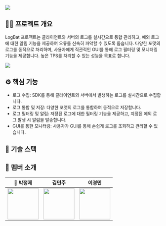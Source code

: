 
![](https://github.com/user-attachments/assets/251084f6-1705-45d9-858f-045e0d21eefe)

## ✍🏻 프로젝트 개요

LogBat 프로젝트는 클라이언트와 서버의 로그를 실시간으로 통합 관리하고, 예외 로그에 대한 알림 기능을 제공하여 오류를 신속히 파악할 수 있도록 돕습니다. 다양한 포맷의 로그를 동적으로 처리하며, 사용자에게 직관적인 GUI를 통해 로그 필터링 및 모니터링 기능을 제공합니다. 높은 TPS를 처리할 수 있는 성능을 목표로 합니다.

![](https://github.com/user-attachments/assets/ad19e3e5-a6d5-4466-ac86-fec125e1f54b)

## ⚙️ 핵심 기능

- 로그 수집: SDK를 통해 클라이언트와 서버에서 발생하는 로그를 실시간으로 수집합니다.
- 로그 통합 및 저장: 다양한 포맷의 로그를 통합하여 동적으로 저장합니다.
- 로그 필터링 및 알림: 저장된 로그에 대한 필터링 기능을 제공하고, 지정된 예외 로그 발생 시 알림을 발송합니다.
- GUI를 통한 모니터링: 사용자가 GUI를 통해 손쉽게 로그를 조회하고 관리할 수 있습니다. 

## 🤿 기술 스택


## 👤 멤버 소개

<div align="center">
  
  | <center>👑 박정제</center> | <center>김민주</center> | <center>이경민</center> |
  | :---: | :---: | :---: |
  | <div align="center"><a href="https://github.com/LuizyHub"><img width="100px" src="https://github.com/LuizyHub.png" /></a></div> | <div align="center"><a href="https://github.com/miiiinju1"><img width="100px" src="https://github.com/miiiinju1.png" /></a></div> | <div align="center"><a href="https://github.com/tidavid1"><img width="100px" src="https://github.com/tidavid1.png" /></a></div> |
  
</div>

